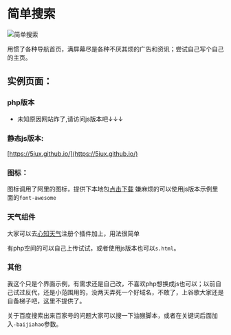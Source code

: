 # 简单搜索
![简单搜索](https://raw.githubusercontent.com/5iux/sou/master/img.gif)

用惯了各种导航首页，满屏幕尽是各种不厌其烦的广告和资讯；尝试自己写个自己的主页。

## 实例页面：
### php版本
* 未知原因网站炸了,请访问js版本吧↓↓↓
### 静态js版本:
[https://5iux.github.io/](https://5iux.github.io/) 


### 图标：
图标调用了阿里的图标，提供下本地包[点击下载](https://raw.githubusercontent.com/5iux/sou/master/icon.zip/)
嫌麻烦的可以使用js版本示例里面的`font-awesome`

### 天气组件
大家可以去[心知天气](https://www.seniverse.com/widget/)注册个插件加上，用法很简单

有php空间的可以自己上传试试，或者使用js版本也可以`s.html`。

### 其他
我这个只是个界面示例，有需求还是自己改，不喜欢php想换成js也可以；以前自己试过反代，还是小范围用的，没两天弄死一个好域名，不敢了，上谷歌大家还是自备梯子吧，这里不提供了。

关于百度搜索出来百家号的问题大家可以搜一下油猴脚本，或者在关键词后面加入`-baijiahao`参数。

